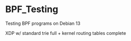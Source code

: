 # BPF_Testing

Testing BPF programs on Debian 13

XDP w/ standard trie full + kernel routing tables complete
